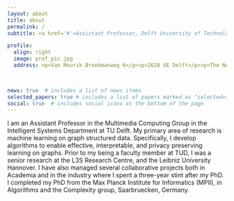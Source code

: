 ```yaml
---
layout: about
title: about
permalink: /
subtitle: <a href='#'>Assistant Professor, Delft University of Technology (TU Delft)</a> 

profile:
  align: right
  image: prof_pic.jpg
  address: <p>Van Mourik Broekmanweg 6</p><p>2628 XE Delft</p><p>The Netherlands</p>
  


news: true  # includes a list of news items
selected_papers: true # includes a list of papers marked as "selected={true}"
social: true  # includes social icons at the bottom of the page
---
```


I am an Assistant Professor in the Multimedia Computing Group in the Intelligent Systems Department at TU Delft. My primary area of research is machine learning on graph structured data. Specifically, I develop algorithms to enable effective, interpretable, and privacy preserving learning on graphs. Prior to my being a faculty member at TUD, I was a senior research at the L3S Research Centre, and the Leibniz University Hannover. I have also managed several collaborative projects both in Academia and in the industry where I spent a three-year stint after my PhD. I completed my PhD from the Max Planck Institute for Informatics (MPII), in Algorithms and the Complexity group, Saarbruecken, Germany.
